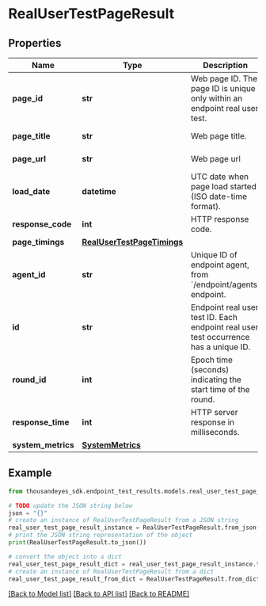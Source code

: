 # RealUserTestPageResult


## Properties

Name | Type | Description | Notes
------------ | ------------- | ------------- | -------------
**page_id** | **str** | Web page ID. The page ID is unique only within an endpoint real user test. | [optional] [readonly] 
**page_title** | **str** | Web page title. | [optional] [readonly] 
**page_url** | **str** | Web page url | [optional] [readonly] 
**load_date** | **datetime** | UTC date when page load started (ISO date-time format). | [optional] [readonly] 
**response_code** | **int** | HTTP response code. | [optional] [readonly] 
**page_timings** | [**RealUserTestPageTimings**](RealUserTestPageTimings.md) |  | [optional] 
**agent_id** | **str** | Unique ID of endpoint agent, from &#x60;/endpoint/agents&#x60; endpoint. | [optional] [readonly] 
**id** | **str** | Endpoint real user test ID. Each endpoint real user test occurrence has a unique ID. | [optional] [readonly] 
**round_id** | **int** | Epoch time (seconds) indicating the start time of the round. | [optional] [readonly] 
**response_time** | **int** | HTTP server response in milliseconds. | [optional] [readonly] 
**system_metrics** | [**SystemMetrics**](SystemMetrics.md) |  | [optional] 

## Example

```python
from thousandeyes_sdk.endpoint_test_results.models.real_user_test_page_result import RealUserTestPageResult

# TODO update the JSON string below
json = "{}"
# create an instance of RealUserTestPageResult from a JSON string
real_user_test_page_result_instance = RealUserTestPageResult.from_json(json)
# print the JSON string representation of the object
print(RealUserTestPageResult.to_json())

# convert the object into a dict
real_user_test_page_result_dict = real_user_test_page_result_instance.to_dict()
# create an instance of RealUserTestPageResult from a dict
real_user_test_page_result_from_dict = RealUserTestPageResult.from_dict(real_user_test_page_result_dict)
```
[[Back to Model list]](../README.md#documentation-for-models) [[Back to API list]](../README.md#documentation-for-api-endpoints) [[Back to README]](../README.md)



